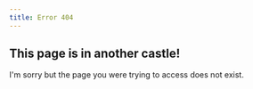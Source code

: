 ```yaml
---
title: Error 404
---
```


## This page is in another castle!

I'm sorry but the page you were trying to access does not exist.
